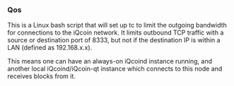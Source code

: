 ### Qos ###

This is a Linux bash script that will set up tc to limit the outgoing bandwidth for connections to the iQcoin network. It limits outbound TCP traffic with a source or destination port of 8333, but not if the destination IP is within a LAN (defined as 192.168.x.x).

This means one can have an always-on iQcoind instance running, and another local iQcoind/iQcoin-qt instance which connects to this node and receives blocks from it.

